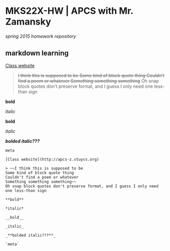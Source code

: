 # MKS22X-HW   |   APCS with Mr. Zamansky
###### spring 2015 homework repository

## markdown learning
[Class website](http://apcs-z.stuycs.org)

> ~~I think this is supposed to be
Some kind of block quote thing
Couldn't find a poem or whatever
Something something something~~
Oh snap block quotes don't preserve format, and I guess I only need one less-than sign

**bold**

*italic*

__bold__

_italic_

_**bolded italic???**_

`meta`

```
[Class website](http://apcs-z.stuycs.org)

> ~~I think this is supposed to be
Some kind of block quote thing
Couldn't find a poem or whatever
Something something something~~
Oh snap block quotes don't preserve format, and I guess I only need one less-than sign

**bold**

*italic*

__bold__

_italic_

_**bolded italic???**_

`meta`
```
